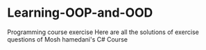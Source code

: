 # Learning-OOP-and-OOD
Programming course exercise
Here are all the solutions of exercise questions of Mosh hamedani's C# Course
